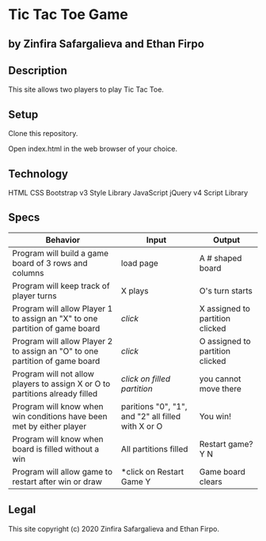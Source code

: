 # Tic Tac Toe Game

## by Zinfira Safargalieva and Ethan Firpo

## Description

This site allows two players to play Tic Tac Toe.

## Setup

Clone this repository.

Open index.html in the web browser of your choice.

## Technology

HTML
CSS
Bootstrap v3 Style Library
JavaScript
jQuery v4 Script Library

## Specs

| Behavior | Input | Output |
|----------|-------|--------|
|Program will build a game board of 3 rows and columns |load page | A # shaped board |
|Program will keep track of player turns | X plays | O's turn starts |
|Program will allow Player 1 to assign an "X" to one partition of game board | *click* | X assigned to partition clicked|
|Program will allow Player 2 to assign an "O" to one partition of game board | *click* | O assigned to partition clicked|
|Program will not allow players to assign X or O to partitions already filled | *click on filled partition*| you cannot move there |
|Program will know when win conditions have been met by either player | paritions "0", "1", and "2" all filled with X or O | You win!|
|Program will know when board is filled without a win | All partitions filled | Restart game? Y  N |
| Program will allow game to restart after win or draw | *click on Restart Game Y | Game board clears| 

## Legal

This site copyright (c) 2020 Zinfira Safargalieva and Ethan Firpo.
